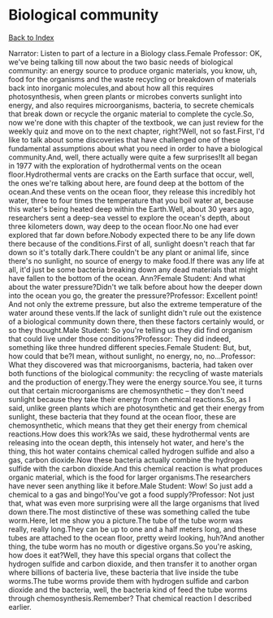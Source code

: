 # Biological community
[Back to Index](https://github.com/windows10010/tpoExtractor/blob/master/README.md)

Narrator: Listen to part of a lecture in a Biology class.Female Professor: OK, we've being talking till now about the two basic needs of biological community: an energy source to produce organic materials, you know, uh, food for the organisms and the waste recycling or breakdown of materials back into inorganic molecules,and about how all this requires photosynthesis, when green plants or microbes converts sunlight into energy, and also requires microorganisms, bacteria, to secrete chemicals that break down or recycle the organic material to complete the cycle.So, now we're done with this chapter of the textbook, we can just review for the weekly quiz and move on to the next chapter, right?Well, not so fast.First, I'd like to talk about some discoveries that have challenged one of these fundamental assumptions about what you need in order to have a biological community.And, well, there actually were quite a few surprises!It all began in 1977 with the exploration of hydrothermal vents on the ocean floor.Hydrothermal vents are cracks on the Earth surface that occur, well, the ones we're talking about here, are found deep at the bottom of the ocean.And these vents on the ocean floor, they release this incredibly hot water, three to four times the temperature that you boil water at, because this water's being heated deep within the Earth.Well, about 30 years ago, researchers sent a deep-sea vessel to explore the ocean's depth, about three kilometers down, way deep to the ocean floor.No one had ever explored that far down before.Nobody expected there to be any life down there because of the conditions.First of all, sunlight doesn't reach that far down so it's totally dark.There couldn't be any plant or animal life, since there's no sunlight, no source of energy to make food.If there was any life at all, it'd just be some bacteria breaking down any dead materials that might have fallen to the bottom of the ocean. Ann?Female Student: And what about the water pressure?Didn't we talk before about how the deeper down into the ocean you go, the greater the pressure?Professor: Excellent point! And not only the extreme pressure, but also the extreme temperature of the water around these vents.If the lack of sunlight didn't rule out the existence of a biological community down there, then these factors certainly would, or so they thought.Male Student: So you're telling us they did find organism that could live under those conditions?Professor: They did indeed, something like three hundred different species.Female Student: But, but, how could that be?I mean, without sunlight, no energy, no, no...Professor: What they discovered was that microorganisms, bacteria, had taken over both functions of the biological community: the recycling of waste materials and the production of energy.They were the energy source.You see, it turns out that certain microorganisms are chemosynthetic – they don't need sunlight because they take their energy from chemical reactions.So, as I said, unlike green plants which are photosynthetic and get their energy from sunlight, these bacteria that they found at the ocean floor, these are chemosynthetic, which means that they get their energy from chemical reactions.How does this work?As we said, these hydrothermal vents are releasing into the ocean depth, this intensely hot water, and here's the thing, this hot water contains chemical called hydrogen sulfide and also a gas, carbon dioxide.Now these bacteria actually combine the hydrogen sulfide with the carbon dioxide.And this chemical reaction is what produces organic material, which is the food for larger organisms.The researchers have never seen anything like it before.Male Student: Wow! So just add a chemical to a gas and bingo!You've got a food supply?Professor: Not just that, what was even more surprising were all the large organisms that lived down there.The most distinctive of these was something called the tube worm.Here, let me show you a picture.The tube of the tube worm was really, really long.They can be up to one and a half meters long, and these tubes are attached to the ocean floor, pretty weird looking, huh?And another thing, the tube worm has no mouth or digestive organs.So you're asking, how does it eat?Well, they have this special organs that collect the hydrogen sulfide and carbon dioxide, and then transfer it to another organ where billions of bacteria live, these bacteria that live inside the tube worms.The tube worms provide them with hydrogen sulfide and carbon dioxide and the bacteria, well, the bacteria kind of feed the tube worms through chemosynthesis.Remember? That chemical reaction I described earlier.
 